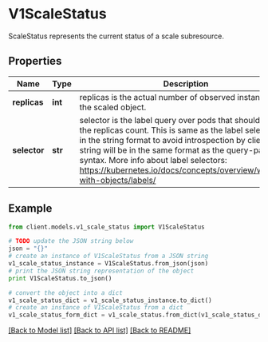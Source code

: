 # V1ScaleStatus

ScaleStatus represents the current status of a scale subresource.

## Properties
Name | Type | Description | Notes
------------ | ------------- | ------------- | -------------
**replicas** | **int** | replicas is the actual number of observed instances of the scaled object. | 
**selector** | **str** | selector is the label query over pods that should match the replicas count. This is same as the label selector but in the string format to avoid introspection by clients. The string will be in the same format as the query-param syntax. More info about label selectors: https://kubernetes.io/docs/concepts/overview/working-with-objects/labels/ | [optional] 

## Example

```python
from client.models.v1_scale_status import V1ScaleStatus

# TODO update the JSON string below
json = "{}"
# create an instance of V1ScaleStatus from a JSON string
v1_scale_status_instance = V1ScaleStatus.from_json(json)
# print the JSON string representation of the object
print V1ScaleStatus.to_json()

# convert the object into a dict
v1_scale_status_dict = v1_scale_status_instance.to_dict()
# create an instance of V1ScaleStatus from a dict
v1_scale_status_form_dict = v1_scale_status.from_dict(v1_scale_status_dict)
```
[[Back to Model list]](../README.md#documentation-for-models) [[Back to API list]](../README.md#documentation-for-api-endpoints) [[Back to README]](../README.md)



